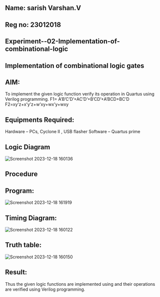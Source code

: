 ## Name: sarish Varshan.V
## Reg no: 23012018

## Experiment--02-Implementation-of-combinational-logic
## Implementation of combinational logic gates
 
## AIM:
To implement the given logic function verify its operation in Quartus using Verilog programming.
 F1= A’B’C’D’+AC’D’+B’CD’+A’BCD+BC’D
F2=xy’z+x’y’z+w’xy+wx’y+wxy
 
 
 
## Equipments Required:
 Hardware – PCs, Cyclone II , USB flasher
 Software – Quartus prime

## Logic Diagram

![Screenshot 2023-12-18 160136](https://github.com/sarishvarshan/Experiment--02-Implementation-of-combinational-logic-/assets/152167665/bd6f2c13-cb6a-4d63-be0b-a03654925fd3)

## Procedure
## Program:

![Screenshot 2023-12-18 161919](https://github.com/sarishvarshan/Experiment--02-Implementation-of-combinational-logic-/assets/152167665/4a5a33ee-5685-4ba0-a80c-64f02cbdd3eb)


## Timing Diagram:
![Screenshot 2023-12-18 160122](https://github.com/sarishvarshan/Experiment--02-Implementation-of-combinational-logic-/assets/152167665/b08d18ea-2653-454f-a1bb-bfab28f41439)

## Truth table:

![Screenshot 2023-12-18 160150](https://github.com/sarishvarshan/Experiment--02-Implementation-of-combinational-logic-/assets/152167665/bba5e45e-5bb2-4e67-8bdb-e985c2522913)


## Result:
Thus the given logic functions are implemented using  and their operations are verified using Verilog programming.
